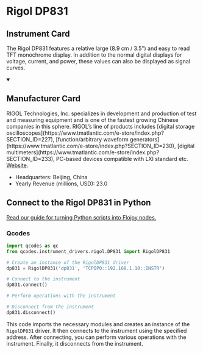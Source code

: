 
# Rigol DP831

## Instrument Card

The Rigol DP831 features a relative large (8.9 cm / 3.5") and easy to read TFT monochrome display. In addition to the normal digital displays for voltage, current, and power, these values can also be displayed as signal curves.

<details open>
<summary><h2>Manufacturer Card</h2></summary>
RIGOL Technologies, Inc. specializes in development and production of test and measuring equipment and is one of the fastest growing Chinese companies in this sphere.
RIGOL’s line of products includes [digital storage oscilloscopes](https://www.tmatlantic.com/e-store/index.php?SECTION_ID=227), [function/arbitrary waveform generators](https://www.tmatlantic.com/e-store/index.php?SECTION_ID=230), [digital multimeters](https://www.tmatlantic.com/e-store/index.php?SECTION_ID=233), PC-based devices compatible with LXI standard etc. <a href=https://www.rigol.com/>Website</a>.

<ul>
  <li>Headquarters: Beijing, China</li>
  <li>Yearly Revenue (millions, USD): 23.0</li>
</ul>
</details>

## Connect to the Rigol DP831 in Python

[Read our guide for turning Python scripts into Flojoy nodes.](https://docs.flojoy.ai/custom-nodes/creating-custom-node/)


### Qcodes

```python
import qcodes as qc
from qcodes.instrument_drivers.rigol.DP831 import RigolDP831

# Create an instance of the RigolDP831 driver
dp831 = RigolDP831('dp831', 'TCPIP0::192.168.1.10::INSTR')

# Connect to the instrument
dp831.connect()

# Perform operations with the instrument

# Disconnect from the instrument
dp831.disconnect()
```

This code imports the necessary modules and creates an instance of the `RigolDP831` driver. It then connects to the instrument using the specified address. After connecting, you can perform various operations with the instrument. Finally, it disconnects from the instrument.

